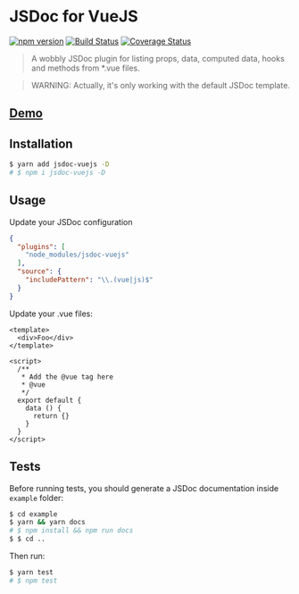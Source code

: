 JSDoc for VueJS
===============

[![npm version](https://badge.fury.io/js/jsdoc-vuejs.svg)](https://badge.fury.io/js/jsdoc-vuejs)
[![Build Status](https://travis-ci.org/Kocal/jsdoc-vuejs.svg?branch=master)](https://travis-ci.org/Kocal/jsdoc-vuejs)
[![Coverage Status](https://coveralls.io/repos/github/Kocal/jsdoc-vuejs/badge.svg?branch=master)](https://coveralls.io/github/Kocal/jsdoc-vuejs?branch=master)

> A wobbly JSDoc plugin for listing props, data, computed data, hooks and methods from *.vue files.

> WARNING: Actually, it's only working with the default JSDoc template.

## [Demo](https://kocal.github.io/jsdoc-vuejs-demo-docs/)

## Installation

```bash
$ yarn add jsdoc-vuejs -D
# $ npm i jsdoc-vuejs -D
```

## Usage

Update your JSDoc configuration

```json
{
  "plugins": [
    "node_modules/jsdoc-vuejs"
  ],
  "source": {
    "includePattern": "\\.(vue|js)$"
  }
}
```

Update your .vue files:

```vue
<template>
  <div>Foo</div>
</template>

<script>
  /**
   * Add the @vue tag here
   * @vue 
   */
  export default {
    data () {
      return {}
    }
  }
</script>
```

## Tests

Before running tests, you should generate a JSDoc documentation inside `example` folder:

```bash
$ cd example
$ yarn && yarn docs
# $ npm install && npm run docs
$ $ cd ..
```

Then run:

```bash
$ yarn test
# $ npm test
```